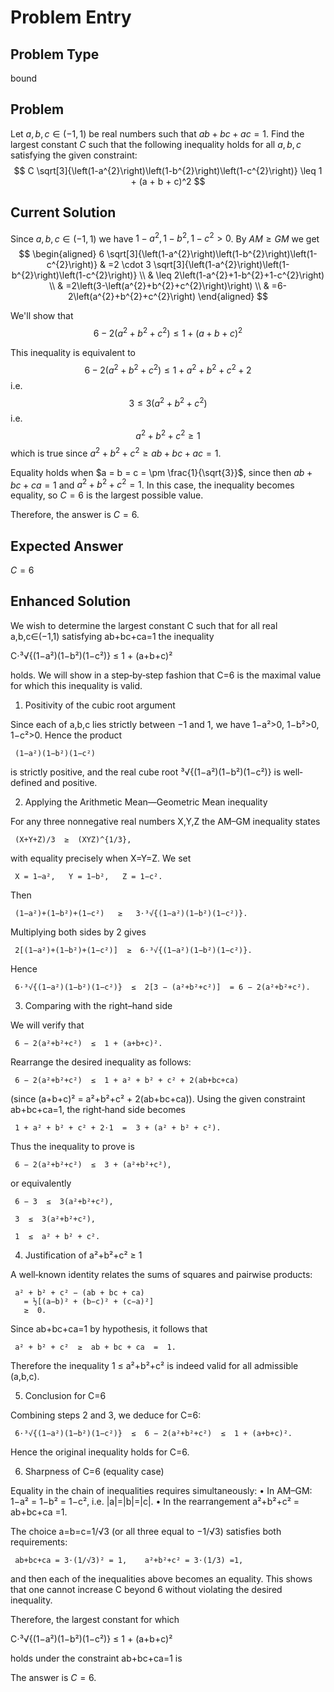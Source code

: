 # Problem Entry

## Problem Type
bound

## Problem
Let $a, b, c \in (-1, 1)$ be real numbers such that $a b + b c + a c = 1$. Find the largest constant $C$ such that the following inequality holds for all $a, b, c$ satisfying the given constraint:
$$
C \sqrt[3]{\left(1-a^{2}\right)\left(1-b^{2}\right)\left(1-c^{2}\right)} \leq 1 + (a + b + c)^2
$$

## Current Solution
Since $a, b, c \in(-1,1)$ we have $1-a^{2}, 1-b^{2}, 1-c^{2}>0$.
By $A M \geq G M$ we get
$$
\begin{aligned}
6 \sqrt[3]{\left(1-a^{2}\right)\left(1-b^{2}\right)\left(1-c^{2}\right)} & =2 \cdot 3 \sqrt[3]{\left(1-a^{2}\right)\left(1-b^{2}\right)\left(1-c^{2}\right)} \\
& \leq 2\left(1-a^{2}+1-b^{2}+1-c^{2}\right) \\
& =2\left(3-\left(a^{2}+b^{2}+c^{2}\right)\right) \\
& =6-2\left(a^{2}+b^{2}+c^{2}\right)
\end{aligned}
$$

We'll show that
$$
6-2\left(a^{2}+b^{2}+c^{2}\right) \leq 1+(a+b+c)^{2}
$$

This inequality is equivalent to
$$
6-2\left(a^{2}+b^{2}+c^{2}\right) \leq 1+a^{2}+b^{2}+c^{2}+2
$$
i.e.
$$
3 \leq 3\left(a^{2}+b^{2}+c^{2}\right)
$$
i.e.
$$
a^{2}+b^{2}+c^{2} \geq 1
$$
which is true since $a^{2}+b^{2}+c^{2} \geq a b+b c+a c=1$.

Equality holds when $a = b = c = \pm \frac{1}{\sqrt{3}}$, since then $ab + bc + ca = 1$ and $a^2 + b^2 + c^2 = 1$. In this case, the inequality becomes equality, so $C = 6$ is the largest possible value.

Therefore, the answer is $C = 6$.

## Expected Answer
$C = 6$

## Enhanced Solution
We wish to determine the largest constant C such that for all real a,b,c∈(−1,1) satisfying ab+bc+ca=1 the inequality

  C⋅³√{(1−a²)(1−b²)(1−c²)}  ≤  1 + (a+b+c)²

holds.  We will show in a step‐by‐step fashion that C=6 is the maximal value for which this inequality is valid.

1.  Positivity of the cubic root argument

   Since each of a,b,c lies strictly between −1 and 1, we have 1−a²>0, 1−b²>0, 1−c²>0.  Hence the product

     (1−a²)(1−b²)(1−c²)

   is strictly positive, and the real cube root ³√{(1−a²)(1−b²)(1−c²)} is well‐defined and positive.

2.  Applying the Arithmetic Mean—Geometric Mean inequality

   For any three nonnegative real numbers X,Y,Z the AM–GM inequality states

     (X+Y+Z)/3  ≥  (XYZ)^{1/3},

   with equality precisely when X=Y=Z.  We set

     X = 1−a²,   Y = 1−b²,   Z = 1−c².

   Then

     (1−a²)+(1−b²)+(1−c²)   ≥   3⋅³√{(1−a²)(1−b²)(1−c²)}.

   Multiplying both sides by 2 gives

     2[(1−a²)+(1−b²)+(1−c²)]  ≥  6⋅³√{(1−a²)(1−b²)(1−c²)}.

   Hence

     6⋅³√{(1−a²)(1−b²)(1−c²)}  ≤  2[3 − (a²+b²+c²)]  = 6 − 2(a²+b²+c²).

3.  Comparing with the right–hand side

   We will verify that

     6 − 2(a²+b²+c²)  ≤  1 + (a+b+c)².

   Rearrange the desired inequality as follows:

     6 − 2(a²+b²+c²)  ≤  1 + a² + b² + c² + 2(ab+bc+ca)

   (since (a+b+c)² = a²+b²+c² + 2(ab+bc+ca)).  Using the given constraint ab+bc+ca=1, the right‐hand side becomes

     1 + a² + b² + c² + 2⋅1  =  3 + (a² + b² + c²).

   Thus the inequality to prove is

     6 − 2(a²+b²+c²)  ≤  3 + (a²+b²+c²),

   or equivalently

     6 − 3  ≤  3(a²+b²+c²),

     3  ≤  3(a²+b²+c²),

     1  ≤  a² + b² + c².

4.  Justification of a²+b²+c² ≥ 1

   A well‐known identity relates the sums of squares and pairwise products:

     a² + b² + c² − (ab + bc + ca)
       = ½[(a−b)² + (b−c)² + (c−a)²]
       ≥  0.

   Since ab+bc+ca=1 by hypothesis, it follows that

     a² + b² + c²  ≥  ab + bc + ca  =  1.

   Therefore the inequality 1 ≤ a²+b²+c² is indeed valid for all admissible (a,b,c).

5.  Conclusion for C=6

   Combining steps 2 and 3, we deduce for C=6:

     6⋅³√{(1−a²)(1−b²)(1−c²)}  ≤  6 − 2(a²+b²+c²)  ≤  1 + (a+b+c)².

   Hence the original inequality holds for C=6.

6.  Sharpness of C=6 (equality case)

   Equality in the chain of inequalities requires simultaneously:
   •  In AM–GM: 1−a² = 1−b² = 1−c²,  i.e. |a|=|b|=|c|.
   •  In the rearrangement a²+b²+c² = ab+bc+ca =1.

   The choice a=b=c=1/√3 (or all three equal to −1/√3) satisfies both requirements:

     ab+bc+ca = 3⋅(1/√3)² = 1,    a²+b²+c² = 3⋅(1/3) =1,

   and then each of the inequalities above becomes an equality.  This shows that one cannot increase C beyond 6 without violating the desired inequality.

Therefore, the largest constant for which

  C⋅³√{(1−a²)(1−b²)(1−c²)}  ≤  1 + (a+b+c)²

holds under the constraint ab+bc+ca=1 is

The answer is $C=6$.  
